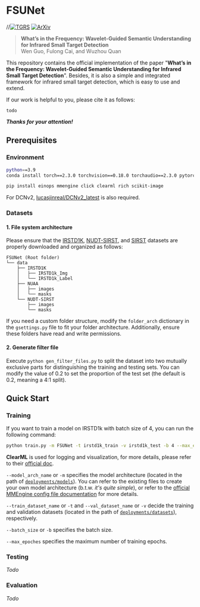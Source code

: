 # FSUNet

//[![TGRS](https://img.shields.io/badge/IEEE%20TGRS-2026-blue.svg)](https://ieeexplore.ieee.org/document/10764792) [![ArXiv](https://img.shields.io/badge/ArXiv-2025-red.svg)](https://arxiv.org/abs/2406.13445)
> **What’s in the Frequency: Wavelet-Guided Semantic Understanding for Infrared Small Target Detection**  
> Wen Guo, Fulong Cai, and Wuzhou Quan

This repository contains the official implementation of the paper "**What’s in the Frequency: Wavelet-Guided Semantic Understanding for Infrared Small Target Detection**".
Besides, it is also a simple and integrated framework for infrared small target detection, which is easy to use and extend.

If our work is helpful to you, please cite it as follows:

```
todo
```

**_Thanks for your attention!_**

## Prerequisites

### Environment

```bash
python==3.9
conda install torch==2.3.0 torchvision==0.18.0 torchaudio==2.3.0 pytorch-cuda==11.8 -c pytorch -c nvidia

pip install einops mmengine click clearml rich scikit-image
```

For DCNv2, [lucasjinreal/DCNv2_latest](https://github.com/lucasjinreal/DCNv2_latest) is also required.

### Datasets

#### 1. File system architecture

Please ensure that the [IRSTD1K](https://github.com/RuiZhang97/ISNet), [NUDT-SIRST](https://github.com/YeRen123455/Infrared-Small-Target-Detection), and [SIRST](https://github.com/YimianDai/open-acm) datasets are properly downloaded and organized as follows:

```
FSUNet (Root folder)
└── data
    ├── IRSTD1K
    │   ├── IRSTD1k_Img
    │   └── IRSTD1k_Label
    ├── NUAA
    │   ├── images
    │   └── masks
    └── NUDT-SIRST
        ├── images
        └── masks
```

If you need a custom folder structure, modify the `folder_arch` dictionary in the `gsettings.py` file to fit your folder architecture.
Additionally, ensure these folders have read and write permissions.

#### 2. Generate filter file

Execute `python gen_filter_files.py` to split the dataset into two mutually exclusive parts for distinguishing the training and testing sets.
You can modify the value of 0.2 to set the proportion of the test set (the default is 0.2, meaning a 4:1 split).

## Quick Start

### Training

If you want to train a model on IRSTD1k with batch size of 4, you can run the following command:

```bash
python train.py -m FSUNet -t irstd1k_train -v irstd1k_test -b 4 --max_epoches 500
```

**ClearML** is used for logging and visualization, for more details, please refer to their [official doc](https://clear.ml/docs/latest/docs/).

`--model_arch_name` or `-m` specifies the model architecture (located in the path of [`deployments/models`](deployments/models)). You can refer to the existing files to create your own model architecture (b.t.w. _it's quite simple_), or refer to the [official MMEngine config file documentation](https://mmengine.readthedocs.io/en/latest/advanced_tutorials/config.html) for more details.


`--train_dataset_name` or `-t` and `--val_dataset_name` or `-v` decide the training and validation datasets (located in the path of [`deployments/datasets`](deployments/datasets)), respectively.

`--batch_size` or `-b` specifies the batch size.

`--max_epoches` specifies the maximum number of training epochs.

### Testing

_Todo_

### Evaluation

_Todo_

